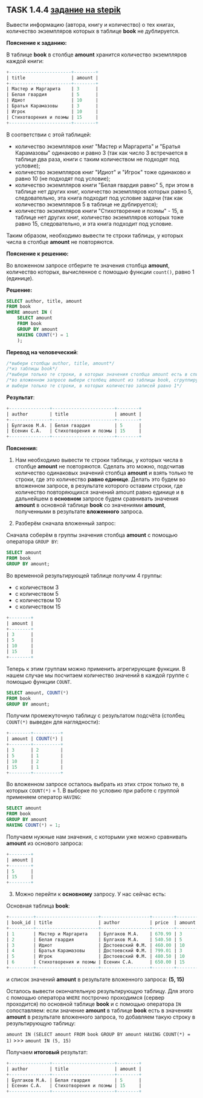 ## TASK 1.4.4 [задание на stepik](https://stepik.org/lesson/297514/step/4?unit=279274)
Вывести информацию (автора, книгу и количество) о тех книгах, количество экземпляров которых в таблице **book** не дублируется.

**Пояснение к заданию:**

В таблице **book** в столбце **amount** хранится количество экземпляров каждой книги:

```SQL
+-----------------------+--------+
| title                 | amount |
+-----------------------+--------+
| Мастер и Маргарита    | 3      |
| Белая гвардия         | 5      |
| Идиот                 | 10     |
| Братья Карамазовы     | 3      |
| Игрок                 | 10     |
| Стихотворения и поэмы | 15     |
+-----------------------+--------+
```

В соответствии с этой таблицей:

- количество экземпляров книг "Мастер и Маргарита" и "Братья Карамазовы" одинаково и равно 3 (так как число 3 встречается в таблице два раза,
книги с таким количеством не подходят под условие);
- количество экземпляров книг "Идиот" и "Игрок" тоже одинаково и равно 10 (не подходят под условие);
- количество экземпляров книги "Белая гвардия равно" 5, при этом в таблице нет других книг, количество экземпляров которых равно 5,
следовательно, эта книга подходит под условие задачи (так как количество экземпляров 5 в таблице не дублируется);
- количество экземпляров книги "Стихотворение и поэмы"  - 15, в таблице нет других книг, количество экземпляров которых тоже равно 15,
следовательно, и эта книга подходит под условие.

Таким образом, необходимо вывести те строки таблицы, у которых числа в столбце **amount** не повторяются.

**Пояснение к решению:**

Во вложенном запросе отберите те значения столбца **amount**, количество которых, вычисленное с помощью функции ```count()```, равно 1 (единице).

**Решение:**

```SQL
SELECT author, title, amount
FROM book
WHERE amount IN (
    SELECT amount
    FROM book
    GROUP BY amount
    HAVING COUNT(*) = 1
    );
```

**Перевод на человеческий**:

```SQL
/*выбери столбцы author, title, amount*/
/*из таблицы book*/
/*выбери только те строки, в которых значения столбца amount есть в списке значений amount в результате вложенного запроса*/
/*во вложенном запросе выбери столбец amount из таблицы book, сгруппируй по столбцу amount, подсчитай сколько получилось записей в каждой группе
и выбери только те строки, в которых количество записей равно 1*/
```

**Результат**:
```SQL
+---------------+-----------------------+--------+
| author        | title                 | amount |
+---------------+-----------------------+--------+
| Булгаков М.А. | Белая гвардия         | 5      |
| Есенин С.А.   | Стихотворения и поэмы | 15     |
+---------------+-----------------------+--------+
```

**Пояснения:**

1. Нам необходимо вывести те строки таблицы, у которых числа в столбце **amount** не повторяются. Сделать это можно, подсчитав количество одинаковых
значений столбца **amount** и взять только те строки, где это количество **равно единице**. Делать это будем во вложенном запросе, в результате которого
оставим строки, где количество повторяющихся значений amount равно единице и в дальнейшем в **основном** запросе будем сравнивать значения **amount**
в основной таблице **book** со значениями **amount**, полученными в результате **вложенного** запроса.

2. Разберём сначала вложенный запрос:

Сначала соберём в группы значения столбца **amount** с помощью оператора ```GROUP BY```:
  
```SQL
SELECT amount
FROM book
GROUP BY amount;
```

Во временной результирующей таблице получим 4 группы:
- с количеством 3
- с количеством 5
- с количеством 10
- с количеством 15

```SQL
+--------+
| amount |
+--------+
| 3      |
| 5      |
| 10     |
| 15     |
+--------+
```

Теперь к этим группам можно применить агрегирующие функции. В нашем случае мы посчитаем количество значений в каждой группе
     с помощью функции ```COUNT```.

```SQL
SELECT amount, COUNT(*)
FROM book
GROUP BY amount;
```

Получим промежуточную таблицу с результатом подсчёта (столбец ```COUNT(*)``` выведен для наглядности):

```SQL
+--------+----------+
| amount | COUNT(*) |
+--------+----------+
| 3      | 2        |
| 5      | 1        |
| 10     | 2        |
| 15     | 1        |
+--------+----------+
```

Во вложенном запросе осталось выбрать из этих строк только те, в которых ```COUNT(*)``` = 1. В выборке по условию при работе с группой
     применяем оператор ```HAVING```:

```SQL
SELECT amount
FROM book
GROUP BY amount
HAVING COUNT(*) = 1;
```

Получаем нужные нам значения, с которыми уже можно сравнивать **amount** из основого запроса:

```SQL
+--------+
| amount |
+--------+
| 5      |
| 15     |
+--------+
```

3. Можно перейти к **основному** запросу. У нас сейчас есть:

Основная таблица **book**:

```SQL
+---------+-----------------------+------------------+--------+--------+
| book_id | title                 | author           | price  | amount |
+---------+-----------------------+------------------+--------+--------+
| 1       | Мастер и Маргарита    | Булгаков М.А.    | 670.99 | 3      |
| 2       | Белая гвардия         | Булгаков М.А.    | 540.50 | 5      |
| 3       | Идиот                 | Достоевский Ф.М. | 460.00 | 10     |
| 4       | Братья Карамазовы     | Достоевский Ф.М. | 799.01 | 3      |
| 5       | Игрок                 | Достоевский Ф.М. | 480.50 | 10     |
| 6       | Стихотворения и поэмы | Есенин С.А.      | 650.00 | 15     |
+---------+-----------------------+------------------+--------+--------+
```

и список значений **amount** в результате вложенного запроса: **(5, 15)**

Осталось вывести окончательную результирующую таблицу. Для этого с помощью оператора ```WHERE``` построчно проходимся (сервер проходится) по основной таблице **book** и с помощью оператора ```IN``` сопоставляем: если значение **amount** в таблице **book** есть в значениях **amount** в результате
вложенного запроса, то добавляем такую строку в результирующую таблицу: 

```amount IN (SELECT amount FROM book GROUP BY amount HAVING COUNT(*) = 1)``` >>> ```amount IN (5, 15)```

Получаем **итоговый** результат:

```SQL
+---------------+-----------------------+--------+
| author        | title                 | amount |
+---------------+-----------------------+--------+
| Булгаков М.А. | Белая гвардия         | 5      |
| Есенин С.А.   | Стихотворения и поэмы | 15     |
+---------------+-----------------------+--------+
```
